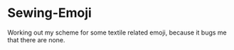# Sewing-Emoji
Working out my scheme for some textile related emoji, because it bugs me that there are none. 
